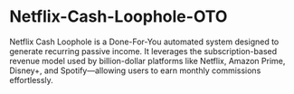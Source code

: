 # Netflix-Cash-Loophole-OTO
Netflix Cash Loophole is a Done-For-You automated system designed to generate recurring passive income. It leverages the subscription-based revenue model used by billion-dollar platforms like Netflix, Amazon Prime, Disney+, and Spotify—allowing users to earn monthly commissions effortlessly.
